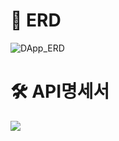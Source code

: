 # 📏 ERD
![DApp_ERD](https://user-images.githubusercontent.com/20571260/185387788-9664bac1-a91c-4325-8dc6-b0bb176f7dfb.JPG)


# 🛠 API명세서
<a href="https://protective-iodine-bc7.notion.site/API-81b6a8e46e2f4560ae6a1c30880e0f44" target="_blank"><img src="https://img.shields.io/badge/API명세서 보기-FA5A30?style=for-the-badge&logo=&logoColor="/></a>

